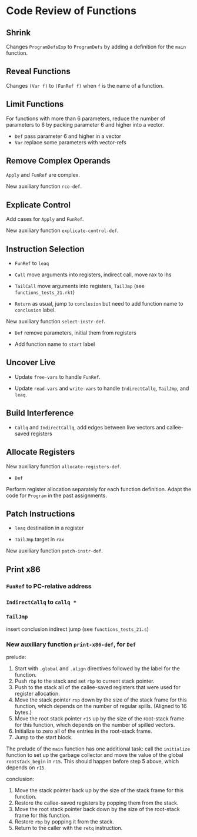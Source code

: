 # Code Review of Functions


## Shrink

Changes `ProgramDefsExp` to `ProgramDefs` by adding a definition for
the `main` function.


## Reveal Functions

Changes `(Var f)` to `(FunRef f)` when `f` is the name of a function.


## Limit Functions

For functions with more than 6 parameters, reduce the number of
parameters to 6 by packing parameter 6 and higher into a vector.

* `Def` pass parameter 6 and higher in a vector
* `Var` replace some parameters with vector-refs


## Remove Complex Operands

`Apply` and `FunRef` are complex.

New auxiliary function `rco-def`.


## Explicate Control

Add cases for `Apply` and `FunRef`.

New auxiliary function `explicate-control-def`.


## Instruction Selection

* `FunRef` to `leaq`

* `Call` move arguments into registers, indirect call, move rax to lhs

* `TailCall` move arguments into registers, `TailJmp`
   (see `functions_tests_21.rkt`)

* `Return` as usual, jump to `conclusion` but need to
   add function name to `conclusion` label.

New auxiliary function `select-instr-def`.

* `Def` remove parameters, initial them from registers

* Add function name to `start` label


## Uncover Live

* Update `free-vars` to handle `FunRef`.

* Update `read-vars` and `write-vars` to handle
  `IndirectCallq`, `TailJmp`, and `leaq`.


## Build Interference

* `Callq` and `IndirectCallq`, add edges between live vectors and
   callee-saved registers


## Allocate Registers

New auxiliary function `allocate-registers-def`.

* `Def`

Perform register allocation separately for each function definition.
Adapt the code for `Program` in the past assignments.


## Patch Instructions

* `leaq` destination in a register

* `TailJmp` target in `rax`

New auxiliary function `patch-instr-def`.

## Print x86

### `FunRef` to PC-relative address

### `IndirectCallq` to `callq *`

### `TailJmp`

   insert conclusion
   indirect jump
  (see `functions_tests_21.s`)

### New auxiliary function `print-x86-def`, for `Def`

prelude:

1. Start with `.global` and `.align` directives followed
  by the label for the function.
2. Push `rbp` to the stack and set `rbp` to current stack
  pointer.
3. Push to the stack all of the callee-saved registers that were
  used for register allocation.
4. Move the stack pointer `rsp` down by the size of the stack
  frame for this function, which depends on the number of regular
  spills. (Aligned to 16 bytes.)
5. Move the root stack pointer `r15` up by the size of the
  root-stack frame for this function, which depends on the number of
  spilled vectors.
6. Initialize to zero all of the entries in the root-stack frame.
7. Jump to the start block.

The prelude of the `main` function has one additional task: call the
`initialize` function to set up the garbage collector and move the
value of the global `rootstack_begin` in `r15`. This should happen
before step 5 above, which depends on `r15`.

conclusion:

1. Move the stack pointer back up by the size of the stack frame
  for this function.
2. Restore the callee-saved registers by popping them from the
  stack.
3. Move the root stack pointer back down by the size of the
  root-stack frame for this function.
4. Restore `rbp` by popping it from the stack.
5. Return to the caller with the `retq` instruction.
